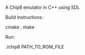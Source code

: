 A Chip8 emulator in C++ using SDL

Build Instructions:

cmake .
make

Run:

./chip8 PATH_TO_ROM_FILE

